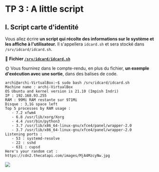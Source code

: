 # TP 3 : A little script

## I. Script carte d'identité

Vous allez écrire **un script qui récolte des informations sur le système et les affiche à l'utilisateur.** Il s'appellera `idcard.sh` et sera stocké dans `/srv/idcard/idcard.sh`.

📁 **Fichier [`/srv/idcard/idcard.sh`](https://github.com/Archilive/tp_linux/blob/main/tp3/srv/idcard/idcard.sh)** 

🌞 Vous fournirez dans le compte-rendu, en plus du fichier, **un exemple d'exécution avec une sortie**, dans des balises de code.


```bash=
archi@archi-VirtualBox:~$ sudo bash /srv/idcard/idcard.sh
Machine name : archi-VirtualBox
OS Ubuntu and kernel version is 21.10 (Impish Indri)
IP : 192.168.93.255
RAM : 99Mi RAM restante sur 971Mi
Disque : 3,1G space left
Top 5 processes by RAM usage :
   - 7.2 xfwm4
   - 6.8 /usr/lib/xorg/Xorg
   - 4.4 /usr/bin/python3
   - 3.7 /usr/lib/x86_64-linux-gnu/xfce4/panel/wrapper-2.0
   - 3.7 /usr/lib/x86_64-linux-gnu/xfce4/panel/wrapper-2.0
Listening ports :
   - 53 : systemd-resolve
   - 22 : sshd
   - 631 : cupsd
Here's your random cat : https://cdn2.thecatapi.com/images/MjA4MzcyNw.jpg
```

<img src="https://cdn2.thecatapi.com/images/MjA4MzcyNw.jpg">

